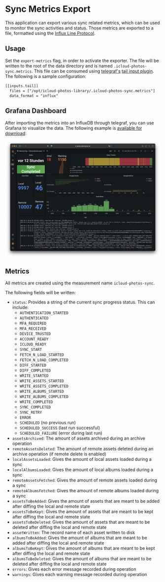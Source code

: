 # Sync Metrics Export

This application can export various sync related metrics, which can be used to monitor the sync activities and status. Those metrics are exported to a file, formatted using the [Influx Line Protocol](https://docs.influxdata.com/influxdb/v2.6/reference/syntax/line-protocol/). 

## Usage

Set the `export-metrics` flag, in order to activate the exporter. The file will be written to the root of the data directory and is named `.icloud-photos-sync.metrics`. This file can be consumed using [telegraf's](https://www.influxdata.com/time-series-platform/telegraf/) [tail input plugin](https://github.com/influxdata/telegraf/blob/release-1.25/plugins/inputs/tail/README.md). The following is a sample configuration:

```
[[inputs.tail]]                                                                 
  files = ["/opt/icloud-photos-library/.icloud-photos-sync.metrics"]
  data_format = "influx"
```

## Grafana Dashboard

After importing the metrics into an InfluxDB through telegraf, you can use Grafana to visualize the data. The following example is [available for download](https://github.com/steilerDev/icloud-photos-sync/tree/main/docs/grafana):

[![Dashboard](../assets/grafana-dashboard.png)](../assets/grafana-dashboard.png)

## Metrics

All metrics are created using the measurement name `icloud-photos-sync`. 

The following fields will be written:

  - `status`: Provides a string of the current sync progress status. This can include:
    - `AUTHENTICATION_STARTED`
    - `AUTHENTICATED`
    - `MFA_REQUIRED`
    - `MFA_RECEIVED`
    - `DEVICE_TRUSTED`
    - `ACCOUNT_READY`
    - `ICLOUD_READY`
    - `SYNC_START`
    - `FETCH_N_LOAD_STARTED`
    - `FETCH_N_LOAD_COMPLETED`
    - `DIFF_STARTED`
    - `DIFF_COMPLETED`
    - `WRITE_STARTED`
    - `WRITE_ASSETS_STARTED`
    - `WRITE_ASSETS_COMPLETED`
    - `WRITE_ALBUMS_STARTED`
    - `WRITE_ALBUMS_COMPLETED`
    - `WRITE_COMPLETED`
    - `SYNC_COMPLETED`
    - `SYNC_RETRY`
    - `ERROR`
    - `SCHEDULED` (no previous run)
    - `SCHEDULED_SUCCESS` (last run successful)
    - `SCHEDULED_FAILURE` (error during last run)
  - `assetsArchived`: The amount of assets archived during an archive operation
  - `remoteAssetsDeleted`: The amount of remote assets deleted during an archive operation (if remote delete is enabled)
  - `localAssetsLoaded`: Gives the amount of local assets loaded during a sync
  - `localAlbumsLoaded`: Gives the amount of local albums loaded during a sync
  - `remoteAssetsFetched`: Gives the amount of remote assets loaded during a sync
  - `remoteAlbumsFetched`: Gives the amount of remote albums loaded during a sync
  - `assetsToBeAdded`: Gives the amount of assets that are meant to be added after diffing the local and remote state
  - `assetsToBeKept`: Gives the amount of assets that are meant to be kept after diffing the local and remote state
  - `assetsToBeDeleted`: Gives the amount of assets that are meant to be deleted after diffing the local and remote state
  - `assetWritten`: The record name of each asset written to disk
  - `albumsToBeAdded`: Gives the amount of albums that are meant to be added after diffing the local and remote state
  - `albumsToBeKept`: Gives the amount of albums that are meant to be kept after diffing the local and remote state
  - `albumsToBeDeleted`: Gives the amount of albums that are meant to be deleted after diffing the local and remote state
  - `errors`: Gives each error message recorded during operation
  - `warnings`: Gives each warning message recorded during operation